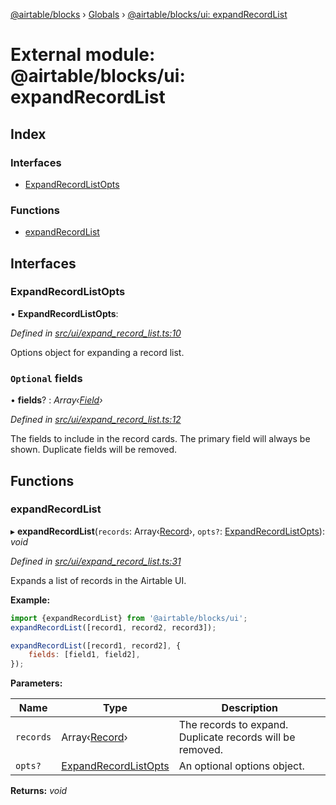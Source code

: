 [@airtable/blocks](../README.md) › [Globals](../globals.md) ›
[@airtable/blocks/ui: expandRecordList](_airtable_blocks_ui__expandrecordlist.md)

# External module: @airtable/blocks/ui: expandRecordList

## Index

### Interfaces

-   [ExpandRecordListOpts](_airtable_blocks_ui__expandrecordlist.md#expandrecordlistopts)

### Functions

-   [expandRecordList](_airtable_blocks_ui__expandrecordlist.md#expandrecordlist)

## Interfaces

### ExpandRecordListOpts

• **ExpandRecordListOpts**:

_Defined in
[src/ui/expand_record_list.ts:10](https://github.com/airtable/blocks/blob/@airtable/blocks@0.0.35/packages/sdk/src/ui/expand_record_list.ts#L10)_

Options object for expanding a record list.

### `Optional` fields

• **fields**? : _Array‹[Field](_airtable_blocks_models__field.md#field)›_

_Defined in
[src/ui/expand_record_list.ts:12](https://github.com/airtable/blocks/blob/@airtable/blocks@0.0.35/packages/sdk/src/ui/expand_record_list.ts#L12)_

The fields to include in the record cards. The primary field will always be shown. Duplicate fields
will be removed.

## Functions

### expandRecordList

▸ **expandRecordList**(`records`: Array‹[Record](_airtable_blocks_models__record.md#record)›,
`opts?`: [ExpandRecordListOpts](_airtable_blocks_ui__expandrecordlist.md#expandrecordlistopts)):
_void_

_Defined in
[src/ui/expand_record_list.ts:31](https://github.com/airtable/blocks/blob/@airtable/blocks@0.0.35/packages/sdk/src/ui/expand_record_list.ts#L31)_

Expands a list of records in the Airtable UI.

**Example:**

```js
import {expandRecordList} from '@airtable/blocks/ui';
expandRecordList([record1, record2, record3]);

expandRecordList([record1, record2], {
    fields: [field1, field2],
});
```

**Parameters:**

| Name      | Type                                                                                  | Description                                               |
| --------- | ------------------------------------------------------------------------------------- | --------------------------------------------------------- |
| `records` | Array‹[Record](_airtable_blocks_models__record.md#record)›                            | The records to expand. Duplicate records will be removed. |
| `opts?`   | [ExpandRecordListOpts](_airtable_blocks_ui__expandrecordlist.md#expandrecordlistopts) | An optional options object.                               |

**Returns:** _void_

